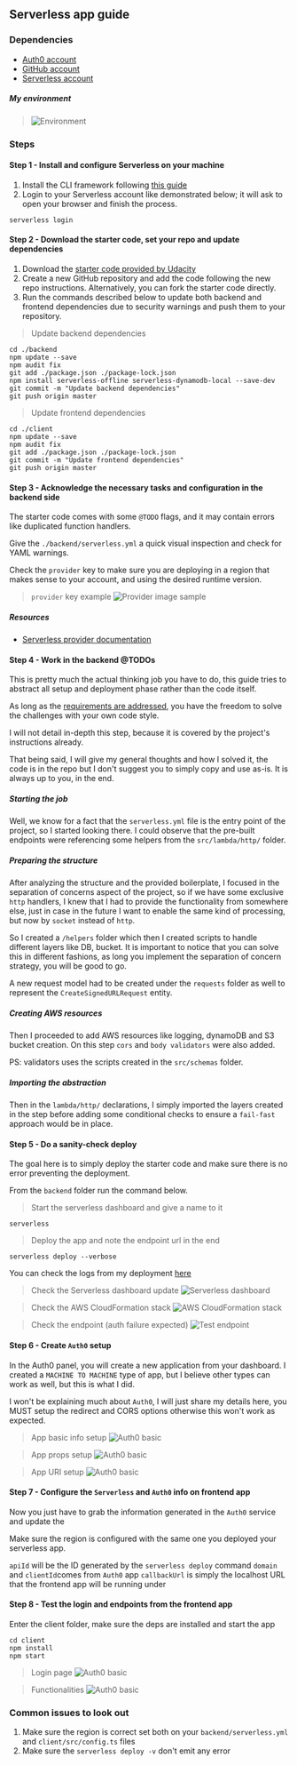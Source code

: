 ## Serverless app guide

### Dependencies

* [Auth0 account](https://manage.auth0.com/)
* [GitHub account](https://github.com)
* [Serverless account](https://dashboard.serverless.com/)

##### My environment
> ![Environment](./images/env.jpg)

### Steps

#### Step 1 - Install and configure Serverless on your machine

1. Install the CLI framework following [this guide](https://www.serverless.com/framework/docs/getting-started/)
2. Login to your Serverless account like demonstrated below; it will ask to open your browser and finish the process.

```shell script
serverless login
```

#### Step 2 - Download the starter code, set your repo and update dependencies

1. Download the 
[starter code provided by Udacity](https://github.com/udacity/cloud-developer/tree/master/course-04/project/c4-final-project-starter-code)
2. Create a new GitHub repository and add the code following the new repo instructions. 
Alternatively, you can fork the starter code directly.
3. Run the commands described below to update both backend and frontend dependencies due to security 
warnings and push them to your repository.

> Update backend dependencies
```shell script
cd ./backend
npm update --save
npm audit fix
git add ./package.json ./package-lock.json
npm install serverless-offline serverless-dynamodb-local --save-dev
git commit -m "Update backend dependencies"
git push origin master
```

> Update frontend dependencies
```shell script
cd ./client
npm update --save
npm audit fix
git add ./package.json ./package-lock.json
git commit -m "Update frontend dependencies"
git push origin master
```

#### Step 3 - Acknowledge the necessary tasks and configuration in the backend side

The starter code comes with some `@TODO` flags, and it may contain errors like duplicated function handlers.

Give the `./backend/serverless.yml` a quick visual inspection and check for YAML warnings.

Check the `provider` key to make sure you are deploying in a region that makes sense to your account, and using the 
desired runtime version.

> `provider` key example
> ![Provider image sample](./images/providerkey.jpg)

##### Resources
* [Serverless provider documentation](https://www.serverless.com/framework/docs/providers/aws/guide/functions/)



#### Step 4 - Work in the backend @TODOs

This is pretty much the actual thinking job you have to do, this guide tries to abstract all setup and deployment phase 
rather than the code itself.

As long as the [requirements are addressed](https://review.udacity.com/#!/rubrics/2574/view), you have the freedom to 
solve the challenges with your own code style.

I will not detail in-depth this step, because it is covered by the project's instructions already. 

That being said, I will give my general thoughts and how I solved it, the code is in the repo but I don't suggest you to 
simply copy and use as-is. It is always up to you, in the end.

##### Starting the job

Well, we know for a fact that the `serverless.yml` file is the entry point of the project, so I started looking there. 
I could observe that the pre-built endpoints were referencing some helpers from the `src/lambda/http/` folder.


##### Preparing the structure

After analyzing the structure and the provided boilerplate, I focused in the separation of concerns aspect of the
 project, so if we have some exclusive `http` handlers, I knew that I had to provide the functionality from somewhere 
 else, just in case in the future I want to enable the same kind of processing, but now by `socket` instead of `http`.
 
 So I created a `/helpers` folder which then I created scripts to handle different layers like DB, bucket. 
 It is important to notice that you can solve this in different fashions, as long you implement the separation of
 concern strategy, you will be good to go.

A new request model had to be created under the `requests` folder as well to represent the `CreateSignedURLRequest` entity.


##### Creating AWS resources

Then I proceeded to add AWS resources like logging, dynamoDB and S3 bucket creation. On this step `cors` and `body validators` 
were also added.

PS: validators uses the scripts created in the `src/schemas` folder.


##### Importing the abstraction

Then in the `lambda/http/` declarations, I simply imported the layers created in the step before adding some conditional
checks to ensure a `fail-fast` approach would be in place.


#### Step 5 - Do a sanity-check deploy


The goal here is to simply deploy the starter code and make sure there is no error preventing the deployment.

From the `backend` folder run the command below.

> Start the serverless dashboard and give a name to it
```shell script
serverless
```

> Deploy the app and note the endpoint url in the end
```shell script
serverless deploy --verbose
```

You can check the logs from my deployment [here](./deploy.log)

> Check the Serverless dashboard update
![Serverless dashboard](./images/serverless.jpg)

> Check the AWS CloudFormation stack
![AWS CloudFormation stack](./images/cloudform.jpg)

> Check the endpoint (auth failure expected)
![Test endpoint](./images/authtest.jpg)


#### Step 6 - Create `Auth0` setup

In the Auth0 panel, you will create a new application from your dashboard. I created a `MACHINE TO MACHINE` type of app,
but I believe other types can work as well, but this is what I did.

I won't be explaining much about `Auth0`, I will just share my details here, you MUST setup the redirect and CORS options
otherwise this won't work as expected.

> App basic info setup
![Auth0 basic](./images/appbasic.jpg)

> App props setup
![Auth0 basic](./images/apppros.jpg)

> App URI setup
![Auth0 basic](./images/appuri.jpg)


#### Step 7 - Configure the `Serverless` and `Auth0` info on frontend app

Now you just have to grab the information generated in the `Auth0` service and update the 

Make sure the region is configured with the same one you deployed your serverless app.

`apiId` will be the ID generated by the `serverless deploy` command
`domain` and `clientId`comes from `Auth0` app
`callbackUrl` is simply the localhost URL that the frontend app will be running under 


#### Step 8 - Test the login and endpoints from the frontend app

Enter the client folder, make sure the deps are installed and start the app

```shell script
cd client
npm install
npm start
```

> Login page
![Auth0 basic](./images/login.jpg)

> Functionalities
![Auth0 basic](./images/features.jpg)


### Common issues to look out

1. Make sure the region is correct set both on your `backend/serverless.yml` and `client/src/config.ts` files
2. Make sure the `serverless deploy -v` don't emit any error
